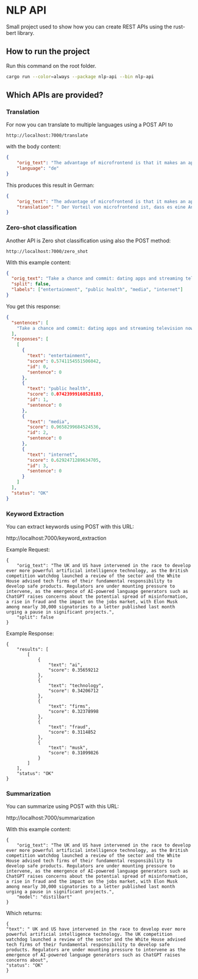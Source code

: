 # NLP API

Small project used to show how you can create REST APIs using the rust-bert library.

## How to run the project

Run this command on the root folder.

```bash
cargo run --color=always --package nlp-api --bin nlp-api
```

## Which APIs are provided?

### Translation

For now you can translate to multiple languages using a POST API to 

`http://localhost:7000/translate`

with the body content:

```json
{
    "orig_text": "The advantage of microfrontend is that it makes an application more flexible and easier to maintain.",
    "language": "de"
}
```

This produces this result in German:
```json
{
    "orig_text": "The advantage of microfrontend is that it makes an application more flexible and easier to maintain.",
    "translation": " Der Vorteil von microfrontend ist, dass es eine Anwendung flexibler und einfacher zu pflegen macht."
}
```

### Zero-shot classification

Another API is Zero shot classification using also the POST method:

`http://localhost:7000/zero_shot`

With this example content:

```json
{
  "orig_text": "Take a chance and commit: dating apps and streaming television now operate along quite a similar structure: endless options for you to consider at a glance, with nothing further to point you to the right one. The difference with streaming is that you don’t need to wait for approval from the other side to get started: if a show or film catches your eye, stop and see if you like it. Too many of us waste hours shuffling through menus in search of some ideal viewing option that we can’t even define for ourselves, instead of just choosing on a whim. Worst-case scenario? You tune out after 15 minutes and start again.",
  "split": false,
  "labels": ["entertainment", "public health", "media", "internet"]
}
```

You get this response:

```json
{
  "sentences": [
    "Take a chance and commit: dating apps and streaming television now operate along quite a similar structure: endless options for you to consider at a glance, with nothing further to point you to the right one. The difference with streaming is that you don’t need to wait for approval from the other side to get started: if a show or film catches your eye, stop and see if you like it. Too many of us waste hours shuffling through menus in search of some ideal viewing option that we can’t even define for ourselves, instead of just choosing on a whim. Worst-case scenario? You tune out after 15 minutes and start again."
  ],
  "responses": [
    [
      {
        "text": "entertainment",
        "score": 0.5741154551506042,
        "id": 0,
        "sentence": 0
      },
      {
        "text": "public health",
        "score": 0.07423999160528183,
        "id": 1,
        "sentence": 0
      },
      {
        "text": "media",
        "score": 0.9658299684524536,
        "id": 2,
        "sentence": 0
      },
      {
        "text": "internet",
        "score": 0.6292471289634705,
        "id": 3,
        "sentence": 0
      }
    ]
  ],
  "status": "OK"
}
```

### Keyword Extraction

You can extract keywords using POST with this URL:

http://localhost:7000/keyword_extraction

Example Request:

```
{
    "orig_text": "The UK and US have intervened in the race to develop ever more powerful artificial intelligence technology, as the British competition watchdog launched a review of the sector and the White House advised tech firms of their fundamental responsibility to develop safe products. Regulators are under mounting pressure to intervene, as the emergence of AI-powered language generators such as ChatGPT raises concerns about the potential spread of misinformation, a rise in fraud and the impact on the jobs market, with Elon Musk among nearly 30,000 signatories to a letter published last month urging a pause in significant projects.",
    "split": false
}
```

Example Response:

```
{
    "results": [
        [
            {
                "text": "ai",
                "score": 0.35659212
            },
            {
                "text": "technology",
                "score": 0.34206712
            },
            {
                "text": "firms",
                "score": 0.32378998
            },
            {
                "text": "fraud",
                "score": 0.3114852
            },
            {
                "text": "musk",
                "score": 0.31099826
            }
        ]
    ],
    "status": "OK"
}
```


### Summarization

You can summarize using POST with this URL:

http://localhost:7000/summarization

With this example content:

```
{
    "orig_text": "The UK and US have intervened in the race to develop ever more powerful artificial intelligence technology, as the British competition watchdog launched a review of the sector and the White House advised tech firms of their fundamental responsibility to develop safe products. Regulators are under mounting pressure to intervene, as the emergence of AI-powered language generators such as ChatGPT raises concerns about the potential spread of misinformation, a rise in fraud and the impact on the jobs market, with Elon Musk among nearly 30,000 signatories to a letter published last month urging a pause in significant projects.",
    "model": "distilbart"
}
```

Which returns:

```
{
"text": " UK and US have intervened in the race to develop ever more powerful artificial intelligence technology. The UK competition watchdog launched a review of the sector and the White House advised tech firms of their fundamental responsibility to develop safe products. Regulators are under mounting pressure to intervene as the emergence of AI-powered language generators such as ChatGPT raises concerns about",
"status": "OK"
}
```



